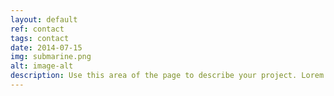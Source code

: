 ```yaml
---
layout: default
ref: contact
tags: contact
date: 2014-07-15
img: submarine.png
alt: image-alt
description: Use this area of the page to describe your project. Lorem ipsum dolor sit amet, consectetur adipisicing elit. Mollitia neque assumenda ipsam nihil, molestias magnam, recusandae quos quis inventore quisquam velit asperiores, vitae? Reprehenderit soluta, eos quod consequuntur itaque. Nam.
---
```

<a href="test" class="btn-social btn-outline"><i class="fa fa-fw fa-regular fa-at"></i></a>